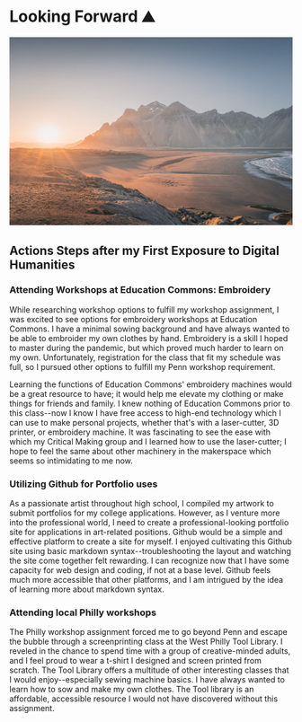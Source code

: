 # Looking Forward ⛰️

![alt text](assets/mountainbackground.png)

## Actions Steps after my First Exposure to Digital Humanities

### Attending Workshops at Education Commons: Embroidery

While researching workshop options to fulfill my workshop assignment, I was excited to see options for embroidery workshops at Education Commons. I have a minimal sowing background and have always wanted to be able to embroider my own clothes by hand. Embroidery is a skill I hoped to master during the pandemic, but which proved much harder to learn on my own. Unfortunately, registration for the class that fit my schedule was full, so I pursued other options to fulfill my Penn workshop requirement.

Learning the functions of Education Commons' embroidery machines would be a great resource to have; it would help me elevate my clothing or make things for friends and family. I knew nothing of Education Commons prior to this class--now I know I have free access to high-end technology which I can use to make personal projects, whether that's with a laser-cutter, 3D printer, or embroidery machine. It was fascinating to see the ease with which my Critical Making group and I learned how to use the laser-cutter; I hope to feel the same about other machinery in the makerspace which seems so intimidating to me now.
   
### Utilizing Github for Portfolio uses

As a passionate artist throughout high school, I compiled my artwork to submit portfolios for my college applications. However, as I venture more into the professional world, I need to create a professional-looking portfolio site for applications in art-related positions. Github would be a simple and effective platform to create a site for myself. I enjoyed cultivating this Github site using basic markdown syntax--troubleshooting the layout and watching the site come together felt rewarding. I can recognize now that I have some capacity for web design and coding, if not at a base level. Github feels much more accessible that other platforms, and I am intrigued by the idea of learning more about markdown syntax.
  
### Attending local Philly workshops

The Philly workshop assignment forced me to go beyond Penn and escape the bubble through a screenprinting class at the West Philly Tool Library. I reveled in the chance to spend time with a group of creative-minded adults, and I feel proud to wear a t-shirt I designed and screen printed from scratch. The Tool Library offers a multitude of other interesting classes that I would enjoy--especially sewing machine basics. I have always wanted to learn how to sow and make my own clothes. The Tool library is an affordable, accessible resource I would not have discovered without this assignment.
